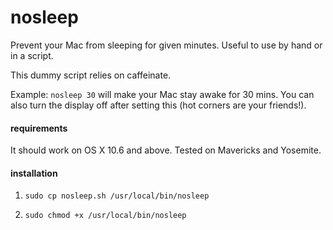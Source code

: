 # nosleep

Prevent your Mac from sleeping for given minutes. Useful to use by hand or in a script.

This dummy script relies on caffeinate.

Example: `nosleep 30` will make your Mac stay awake for 30 mins. You can also turn the display off after setting this (hot corners are your friends!).

#### requirements

It should work on OS X 10.6 and above. Tested on Mavericks and Yosemite.

#### installation

1. `sudo cp nosleep.sh /usr/local/bin/nosleep`

2. `sudo chmod +x /usr/local/bin/nosleep`
